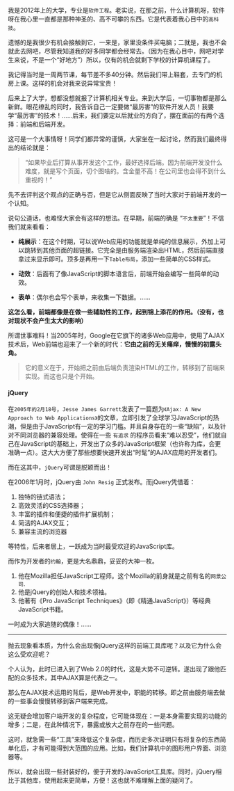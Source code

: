 我是2012年上的大学，专业是`软件工程`。老实说，在那之前，什么计算机呀，软件呀在我心里一直都是那种神圣的、高不可攀的东西。它是代表着我心目中的`高科技`。

遗憾的是我很少有机会接触到它，一来是，家里没条件买电脑；二就是，我也不会就此去网吧，尽管我知道我的好多同学都会经常去。（因为在我心目中，网吧对学生来说，不是一个“好地方”）所以，仅有的机会就剩下学校的计算机课程了。

我记得当时是一周两节课，每节差不多40分钟。然后我们带上鞋套，去专门的机房上课。这样的机会对我来说异常宝贵！

后来上了大学，想都没想就报了计算机相关专业。来到大学后，一切事物都是那么新鲜。眼花缭乱的同时，我告诉自己一定要做“最厉害”的软件开发人员！我要学“最厉害”的技术！……后来，我们要定以后就业的方向了，摆在面前的有两个选择：前端和后端开发。

这可是一个大事情呀！同学们都异常的谨慎，大家坐在一起讨论，然而我们最终得出的结论就是：

> “如果毕业后打算从事开发这个工作，最好选择后端。因为前端开发没什么难度，就是写个页面，切个图啥的。含金量不高！在公司里也会得不到什么重视的！”

先不去评判这个观点的正确与否，但是它从侧面反映了当时大家对于前端开发的一个认知。

说句公道话，也难怪大家会有这样的想法。在早期，前端的确是 “`不太重要`”！不信我们就来看看：

*   **纯展示**：在这个时期，可以说Web应用的功能就是单纯的信息展示，外加上可以跳转到其他页面的超链接。它完全是由服务端渲染出HTML，然后前端直接拿过来显示即可。顶多是再用一下`Table布局`，添加一些简单的CSS样式。

*   **动效**：后面有了像JavaScript的脚本语言后，前端开始会编写一些简单的动效。

*   **表单**：偶尔也会写个表单，来收集一下数据。……

**这怎么看，前端都像是在做一些辅助性的工作，起到锦上添花的作用。（没有，也对现状不会产生太大的影响）**

所谓世事难料！当2005年时，Google在它旗下的诸多Web应用中，使用了AJAX技术后，Web前端也迎来了一个新的时代：**它由之前的无关痛痒，慢慢的初露头角。**

> 它的意义在于，开始把之前由后端负责渲染HTML的工作，转移到了前端来实现。而这也只是个开始。

#### jQuery

在`2005年的2月18号`，`Jesse James Garrett`发表了一篇题为`《Ajax: A New Approach to Web Applications》`的文章，立即引发了全球学习JavaScript的热潮，但是由于JavaScript有一定的学习门槛。并且自身存在的一些“缺陷”，以及针对不同浏览器的兼容处理。使得在一些 `有追求` 的程序员看来“难以忍受”，他们就自己在JavaScript的基础上，开发出了众多的JavaScript框架（也许称为库，会更准确一点）。这大大方便了那些想要快速开发出“时髦”的AJAX应用的开发者们。

而在这其中，`jQuery`可谓是脱颖而出！

在2006年1月时，jQuery由 `John Resig` 正式发布。而jQuery凭借着：

1.  独特的链式语法；
2.  高效灵活的CSS选择器；
3.  丰富的插件和便捷的插件扩展机制；
4.  简洁的AJAX交互；
5.  兼容主流的浏览器

等特性，后来者居上，一跃成为当时最受欢迎的JavaScript库。

而作为开发者的`约翰`，更是大名鼎鼎，妥妥的大神一枚。

1.  他在Mozilla担任JavaScript工程师。这个Mozilla的前身就是之前有名的`网景公司`.
2.  他是jQuery的创始人和技术领袖。
3.  他著有《Pro JavaScript Techniques》（即《精通JavaScript》）等经典JavaScript书籍。

一时成为大家追随的偶像！……

***

抛去现象看本质，为什么会出现像jQuery这样的前端工具库呢？以及它为什么会这么受欢迎呢？

个人认为，此时已进入到了Web 2.0的时代，这是大势不可逆转。遂出现了跟他匹配的众多技术，其中AJAX算是代表之一。

那么在AJAX技术运用的背后，是Web开发中，职能的转移。即之前由服务端去做的一些事会慢慢转移到客户端来完成。

这无疑会增加客户端开发的复杂程度，它可能体现在：一是本身需要实现的功能的增多；二是，在此种情况下，暴露或放大之前存在的一些问题。

这时，就急需一些“工具”来降低这个复杂度，而历史多次证明只有将复杂的东西简单化后，才有可能得到大范围的应用。比如，我们计算机中的图形用户界面、浏览器等。

所以，就会出现一些封装好的，便于开发的JavaScript工具库。同时，jQuery相比于其他库，使用起来更简单，方便！这也就不难理解上面的疑问了。
